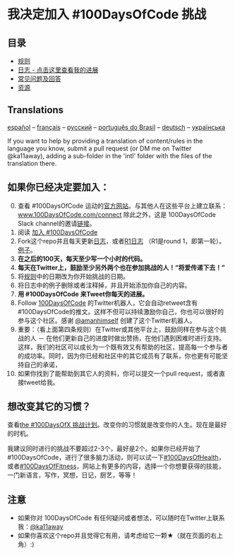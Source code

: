 # 我决定加入 #100DaysOfCode 挑战

## 目录

* [规则](rules.md)
* [日志 - 点击这里查看我的进展](log.md)
* [常见问题及回答](FAQ.md)
* [资源](resources.md)

## Translations
[español](intl/es/README.md) – [français](intl/fr/FAQ-fr.md) – [русский](intl/ru/README-ru.md) – [português do Brasil](intl/pt-br/LEIAME.md) – [deutsch](intl/de/README.md) – [українська](intl/ua/README-ua.md) 

If you want to help by providing a translation of content/rules in the language you know, submit a pull request (or DM me on Twitter @ka11away), adding a sub-folder in the 'intl' folder with the files of the translation there.

## 如果你已经决定要加入：

0.  查看 #100DaysOfCode 运动的[官方网站](http://100daysofcode.com/)。与其他人在这些平台上建立联系：www.100DaysOfCode.com/connect
    除此之外，这是 100DaysOfCode Slack channel的邀请[链接](https://join.slack.com/t/100xcode/shared_invite/enQtMzA2NzUyODY4MTgyLWM2NzMzYzBmZTcwOTk0MzM2YTI5OWQzM2M3ZTVjZTUyMTE0NDk3ZjdiZmExNGU5Mjg3ODgzZTQxODI3YTNjZjA)。
1.  阅读 [加入 #100DaysOfCode](https://medium.freecodecamp.com/join-the-100daysofcode-556ddb4579e4)
1.  Fork这个repo并且每天更新[日志](log.md)，或者[R1日志](r1-log.md) （R1是round 1，即第一轮）。[例子](https://github.com/Kallaway/100-days-kallaway-log)。
1.  **在之后的100天，每天至少写一个小时的代码。**
1.  **每天在Twitter上，鼓励至少另外两个也在参加挑战的人！“将爱传递下去！”**
1.  将[规则](rules.md)中的日期改为你开始挑战的日期。
1.  将日志中的例子删除或者注释掉，并且开始添加你自己的内容。
1.  **用 #100DaysOfCode 来Tweet你每天的进展。**
1.  Follow [100DaysOfCode](https://twitter.com/_100DaysOfCode) 的Twitter机器人，它会自动retweet含有#100DaysOfCode的推文。这样不但可以持续激励你自己，你也可以很好的参与这个社区。感谢 [@amanhimself](https://twitter.com/amanhimself) 创建了这个Twitter机器人。
1.  重要：（看上面第四条规则）在Twitter或其他平台上，鼓励同样在参与这个挑战的人 － 在他们更新自己的进度时做出赞扬，在他们遇到困难时进行支持。这样，我们的社区可以成长为一个既有效又有帮助的社区，提高每一个参与者的成功率。同时，因为你已经和社区中的其它成员有了联系，你也更有可能坚持自己的承诺，
1.  如果你找到了能帮助到其它人的资料，你可以提交一个pull request，或者直接tweet给我。

## 想改变其它的习惯？

查看[the #100DaysOfX 挑战计划](http://100daysofx.com/)。改变你的习惯就是改变你的人生。现在是最好的时机。

我建议同时进行的挑战不要超过2-3个，最好是2个。如果你已经开始了 #100DaysOfCode，进行了很多脑力活动，则可以试一下[#100DaysOfHealth](http://100daysofx.com/where-x-is/health/)，或者[#100DaysOfFitness](http://100daysofx.com/challenges/)，网站上有更多的内容，选择一个你想要获得的技能，一门新语言，写作，冥想，日记，厨艺，等等！

## 注意

* 如果你对 100DaysOfCode 有任何疑问或者想法，可以随时在Twitter上联系我：[@ka11away](https://twitter.com/ka11away)
* 如果你喜欢这个repo并且觉得它有用，请考虑给它一颗&#9733;（就在页面的右上角）:)

